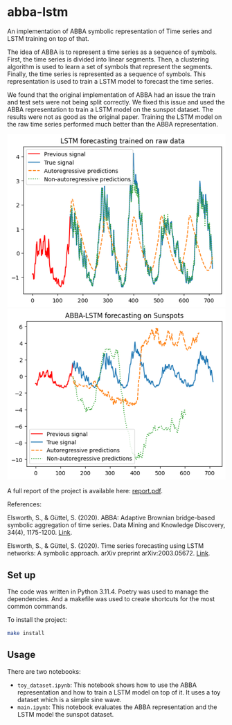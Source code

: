 # abba-lstm
An implementation of ABBA symbolic representation of Time series and LSTM training on top of that.

The idea of ABBA is to represent a time series as a sequence of symbols. First, the time series is divided into linear segments. Then, a clustering algorithm is used to learn a set of symbols that represent the segments. Finally, the time series is represented as a sequence of symbols. This representation is used to train a LSTM model to forecast the time series.

We found that the original implementation of ABBA had an issue the train and test sets were not being split correctly. We fixed this issue and used the ABBA representation to train a LSTM model on the sunspot dataset. The results were not as good as the original paper. Training the LSTM model on the raw time series performed much better than the ABBA representation.

![LSTM on raw dataset](./assets/raw-lstm-sunspots.png)
![LSTM on ABBA](./assets/abba-lstm-sunspots.png)

A full report of the project is available here: [report.pdf](./report.pdf).

References:

Elsworth, S., & Güttel, S. (2020). ABBA: Adaptive Brownian bridge-based symbolic aggregation of time series. Data Mining and Knowledge Discovery, 34(4), 1175-1200. [Link](https://arxiv.org/abs/2003.12469).

Elsworth, S., & Güttel, S. (2020). Time series forecasting using LSTM networks: A symbolic approach. arXiv preprint arXiv:2003.05672. [Link](https://arxiv.org/abs/2003.05672).


## Set up

The code was written in Python 3.11.4. Poetry was used to manage the dependencies. And a makefile was used to create shortcuts for the most common commands.

To install the project:

```bash
make install
```

## Usage

There are two notebooks:
- `toy_dataset.ipynb`: This notebook shows how to use the ABBA representation and how to train a LSTM model on top of it. It uses a toy dataset which is a simple sine wave.
- `main.ipynb`: This notebook evaluates the ABBA representation and the LSTM model the sunspot dataset.


